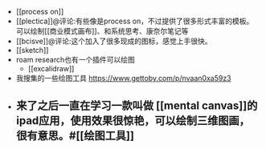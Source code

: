 - [[process on]]
- [[plectica]]@评论:有些像是process on，不过提供了很多形式丰富的模板。可以绘制[[商业模式画布]]、和系统思考、康奈尔笔记等
- [[bcisve]]@评论:这个加入了很多现成的图标，感觉上手很快。
- [[sketch]]
- roam research也有一个插件可以绘图
    - [[excalidraw]]
- 我搜集的一些绘图工具  https://www.gettoby.com/p/nvaan0xa59z3
- 来了之后一直在学习一款叫做 [[mental canvas]]的ipad应用，使用效果很惊艳，可以绘制三维图画，很有意思。#[[绘图工具]]
    - 
